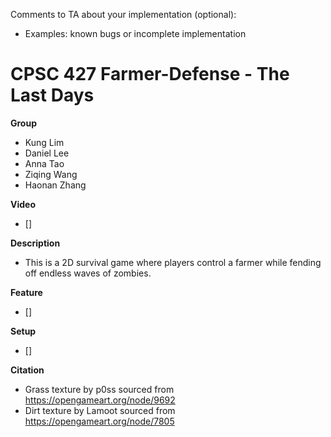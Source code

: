 Comments to TA about your implementation (optional):
- Examples: known bugs or incomplete implementation

# CPSC 427 Farmer-Defense - The Last Days

**Group**

- Kung Lim
- Daniel Lee
- Anna Tao
- Ziqing Wang
- Haonan Zhang

**Video**

- []

**Description**

- This is a 2D survival game where players control a farmer while fending off endless waves of zombies.

**Feature**

- []

**Setup**

- []

**Citation**

- Grass texture by p0ss sourced from https://opengameart.org/node/9692
- Dirt texture by Lamoot sourced from https://opengameart.org/node/7805
